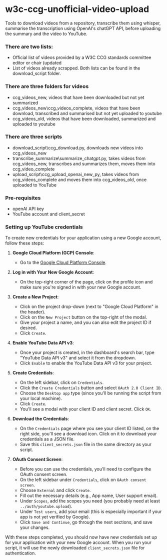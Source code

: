 # w3c-ccg-unofficial-video-upload
Tools to download videos from a repository, transcribe them using whisper, summarise the transcription using OpenAI's chatGPT API, before uploading the summary and the video to YouTube.

### There are two lists:
- Official list of videos provided by a W3C CCG standards committee editor or chair (updated 
- List of videos already scrapped.
Both lists can be found in the download_script folder. 

### There are three folders for videos
- ccg_videos_new, videos that have been downloaded but not yet summarized
- ccg_videos_new\ccg_videos_complete, videos that have been download, transcribed and summarised but not yet uploaded to youtube
- ccg_videos_old, videos that have been downloaded, summarized and uploaded to youtube

### There are three scripts
- download_script\ccg_download.py, downloads new videos into ccg_videos_new
- transcribe_summarize\summarize_chatgpt.py, takes videos from ccg_videos_new, transcribes and summarizes them, moves them into ccg_video_complete
- upload_script\ccg_upload_openai_new_py, takes videos from ccg_videos_complete and moves them into ccg_videos_old, once uploaded to YouTube

### Pre-requisites
- openAI API key
- YouTube account and client_secret

### Setting up YouTube credentials
To create new credentials for your application using a new Google account, follow these steps:

1. **Google Cloud Platform (GCP) Console**:
   - Go to the [Google Cloud Platform Console](https://console.cloud.google.com/).

2. **Log in with Your New Google Account**:
   - On the top-right corner of the page, click on the profile icon and make sure you're signed in with your new Google account.

3. **Create a New Project**:
   - Click on the project drop-down (next to "Google Cloud Platform" in the header).
   - Click on the `New Project` button on the top-right of the modal.
   - Give your project a name, and you can also edit the project ID if desired.
   - Click `Create`.

4. **Enable YouTube Data API v3**:
   - Once your project is created, in the dashboard's search bar, type "YouTube Data API v3" and select it from the dropdown.
   - Click `Enable` to enable the YouTube Data API v3 for your project.

5. **Create Credentials**:
   - On the left sidebar, click on `Credentials`.
   - Click the `Create Credentials` button and select `OAuth 2.0 Client ID`.
   - Choose the `Desktop app` type (since you'll be running the script from your local machine).
   - Click `Create`.
   - You'll see a modal with your client ID and client secret. Click `OK`.

6. **Download the Credentials**:
   - On the `Credentials` page where you see your client ID listed, on the right side, you'll see a download icon. Click on it to download your credentials as a JSON file.
   - Save this `client_secrets.json` file in the same directory as your script.

7. **OAuth Consent Screen**:
   - Before you can use the credentials, you'll need to configure the OAuth consent screen.
   - On the left sidebar under `Credentials`, click on `OAuth consent screen`.
   - Choose `External` and click `Create`.
   - Fill out the necessary details (e.g., App name, User support email).
   - Under `Scopes`, add the scopes you need (you probably need at least `../auth/youtube.upload`).
   - Under `Test users`, add your email (this is especially important if your app is not yet verified by Google).
   - Click `Save and Continue`, go through the next sections, and save your changes.

With these steps completed, you should now have new credentials set up for your application with your new Google account. When you run your script, it will use the newly downloaded `client_secrets.json` file for authentication.
